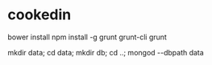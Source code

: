 # cookedin

bower install
npm install -g grunt grunt-cli
grunt

mkdir data; cd data; mkdir db; cd ..;
mongod --dbpath data

